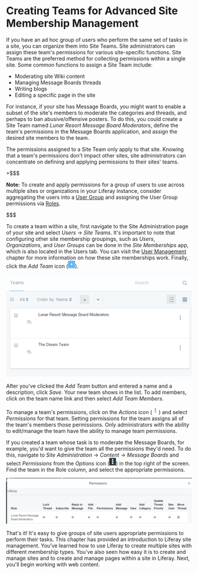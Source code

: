 # Creating Teams for Advanced Site Membership Management [](id=creating-teams-for-advanced-site-membership-management)

If you have an ad hoc group of users who perform the same set of tasks in a
site, you can organize them into Site Teams. Site administrators can assign
these team's permissions for various site-specific functions. Site Teams are the
preferred method for collecting permissions within a single site. Some common
functions to assign a Site Team include:

- Moderating site Wiki content
- Managing Message Boards threads
- Writing blogs
- Editing a specific page in the site

For instance, if your site has Message Boards, you might want to enable a subset
of the site's members to moderate the categories and threads, and perhaps to ban
abusive/offensive posters. To do this, you could create a Site Team named
*Lunar Resort Message Board Moderators*, define the team's permissions in the
Message Boards application, and assign the desired site members to the team. 

The permissions assigned to a Site Team only apply to that site. Knowing that
a team's permissions don't impact other sites, site administrators can
concentrate on defining and applying permissions to their sites' teams. 

+$$$

**Note:** To create and apply permissions for a group of users to use across
multiple sites or organizations in your Liferay instance, consider aggregating
the users into a [User Group](/discover/portal/-/knowledge_base/6-2/user-groups)
and assigning the User Group permissions via
[Roles](/discover/portal/-/knowledge_base/6-2/roles-and-permissions).

<!-- Update links above to 7.0, when available. -Cody -->

$$$

To create a team within a site, first navigate to the Site Administration page
of your site and select *Users* &rarr; *Site Teams*. It's important to note that
configuring other site membership groupings, such as *Users*, *Organizations*,
and *User Groups* can be done in the *Site Memberships* app, which is also
located in the Users tab. You can visit the 
[User Management](/discover/portal/-/knowledge_base/6-2/user-management)
chapter for more information on how these site memberships work. Finally, click
the *Add Team* icon (![Add Team](../../../images/icon-add.png)).

![Figure 1: Creating teams within your site can foster teamwork and collaboration, as team permissions enable team members to access the same resources and perform the same types of tasks.](../../../images/creating-a-team.png)

After you've clicked the *Add Team* button and entered a name and a description,
click *Save*. Your new team shows in the list. To add members, click on the
team name link and then select *Add Team Members*.

To manage a team's permissions, click on the *Actions* icon
(![Actions](../../../images/icon-actions.png)) and select *Permissions* for that
team. Setting permissions for the team assigns all of the team's members those
permissions. Only administrators with the ability to edit/manage the team have
the ability to manage team permissions.

If you created a team whose task is to moderate the Message Boards, for example,
you'd want to give the team all the permissions they'd need. To do this, 
navigate to *Site Administration* &rarr; *Content* &rarr; *Message Boards*
and select *Permissions* from the *Options* icon
(![Options](../../../images/icon-options.png)) in the top right of the screen. Find
the team in the Role column, and select the appropriate permissions.

![Figure 2: The Lunar Resort Message Board Moderators Site Team has unlimited permissions on the Message Boards application.](../../../images/site-team-permissions-message-boards.png)

That's it! It's easy to give groups of site users appropriate permissions to
perform their tasks. This chapter has provided an introduction to Liferay site
management. You’ve learned how to use Liferay to create multiple sites with
different membership types. You've also seen how easy it is to create and manage
sites and to create and manage pages within a site in Liferay. Next, you'll
begin working with web content.
